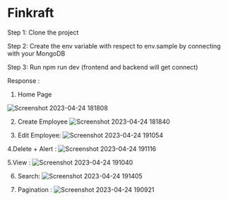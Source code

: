 # Finkraft

Step 1: Clone the project


Step 2: Create the env variable with respect to env.sample by connecting with your MongoDB


Step 3: Run npm run dev (frontend and backend will get connect)



Response :
1. Home Page

![Screenshot 2023-04-24 181808](https://user-images.githubusercontent.com/43634125/234015465-738f99a0-80f7-43d9-9552-af810bd6140d.png)

2. Create Employee
![Screenshot 2023-04-24 181840](https://user-images.githubusercontent.com/43634125/234015661-16668862-d6d7-4d51-a268-e2ba15f9a3c5.png)

3. Edit Employee:
![Screenshot 2023-04-24 191054](https://user-images.githubusercontent.com/43634125/234015787-52efadb0-c6b0-4937-8301-d6747a30b977.png)

4.Delete + Alert :
![Screenshot 2023-04-24 191116](https://user-images.githubusercontent.com/43634125/234015934-a1fe9baa-9049-497c-af07-35246b5a5043.png)

5.View :
![Screenshot 2023-04-24 191040](https://user-images.githubusercontent.com/43634125/234016195-ee65c4ef-7b72-4f9c-9e6b-2c2277bee44a.png)

6. Search:
![Screenshot 2023-04-24 191405](https://user-images.githubusercontent.com/43634125/234016069-d965e0db-0ad6-4752-8dca-05d5707dd777.png)

7. Pagination :
![Screenshot 2023-04-24 190921](https://user-images.githubusercontent.com/43634125/234016337-16f2f8a8-6966-4872-a9e4-6311c8773ef8.png)
